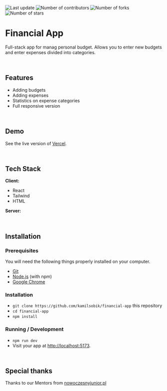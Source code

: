 <p>
    <img src="https://img.shields.io/github/last-commit/kamilsobik/financial-app/main" alt="Last update">
    <img src="https://img.shields.io/github/contributors/kamilsobik/financial-app" alt="Number of contributors">
    <img src="https://img.shields.io/github/forks/kamilsobik/financial-app" alt="Number of forks">
    <img src="https://img.shields.io/github/stars/kamilsobik/financial-app" alt="Number of stars">
</p>

# Financial App

Full-stack app for manag personal budget. Allows you to enter new budgets and enter expenses divided into categories.

&nbsp;

## Features

- Adding budgets
- Adding expenses
- Statistics on expense categories
- Full responsive version

&nbsp;

## Demo

See the live version of [Vercel](https://financial-app-react.vercel.app/).

&nbsp;

## Tech Stack

**Client:**

- React
- Tailwind
- HTML

**Server:**

&nbsp;

## Installation

### Prerequisites

You will need the following things properly installed on your computer.

- [Git](https://git-scm.com/)
- [Node.js](https://nodejs.org/) (with npm)
- [Google Chrome](https://google.com/chrome/)

### Installation

- `git clone https://github.com/kamilsobik/financial-app` this repository
- `cd financial-app`
- `npm install`

### Running / Development

- `npm run dev`
- Visit your app at [http://localhost:5173](http://localhost:5173).

&nbsp;

## Special thanks

Thanks to our Mentors from [nowoczesnyjunior.pl](https://nowoczesnyjunior.pl/)
